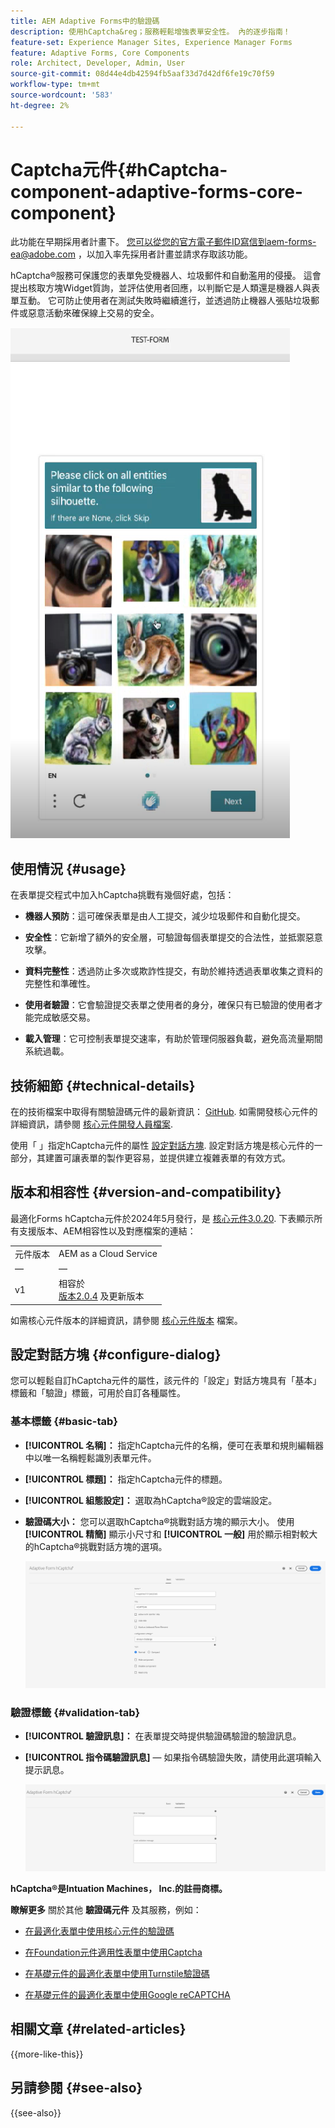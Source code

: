 ```yaml
---
title: AEM Adaptive Forms中的驗證碼
description: 使用hCaptcha&reg；服務輕鬆增強表單安全性。 內的逐步指南！
feature-set: Experience Manager Sites, Experience Manager Forms
feature: Adaptive Forms, Core Components
role: Architect, Developer, Admin, User
source-git-commit: 08d44e4db42594fb5aaf33d7d42df6fe19c70f59
workflow-type: tm+mt
source-wordcount: '583'
ht-degree: 2%

---
```


# Captcha元件{#hCaptcha-component-adaptive-forms-core-component}

<span class="preview"> 此功能在早期採用者計畫下。 您可以從您的官方電子郵件ID寫信到aem-forms-ea@adobe.com ，以加入率先採用者計畫並請求存取該功能。 </span>

hCaptcha®服務可保護您的表單免受機器人、垃圾郵件和自動濫用的侵擾。 這會提出核取方塊Widget質詢，並評估使用者回應，以判斷它是人類還是機器人與表單互動。 它可防止使用者在測試失敗時繼續進行，並透過防止機器人張貼垃圾郵件或惡意活動來確保線上交易的安全。

![驗證碼®](/help/adaptive-forms/assets/hCaptcha-challenge.png)

## 使用情況 {#usage}

在表單提交程式中加入hCaptcha挑戰有幾個好處，包括：

- **機器人預防**：這可確保表單是由人工提交，減少垃圾郵件和自動化提交。

- **安全性**：它新增了額外的安全層，可驗證每個表單提交的合法性，並抵禦惡意攻擊。

- **資料完整性**：透過防止多次或欺詐性提交，有助於維持透過表單收集之資料的完整性和準確性。

- **使用者驗證**：它會驗證提交表單之使用者的身分，確保只有已驗證的使用者才能完成敏感交易。

- **載入管理**：它可控制表單提交速率，有助於管理伺服器負載，避免高流量期間系統過載。

## 技術細節 {#technical-details}

在的技術檔案中取得有關驗證碼元件的最新資訊： [GitHub](https://github.com/adobe/aem-core-forms-components/blob/master/ui.af.apps/src/main/content/jcr_root/apps/core/fd/components/form/hCaptcha/v1/hCaptcha/README.md). 如需開發核心元件的詳細資訊，請參閱 [核心元件開發人員檔案](/help/developing/overview.md).

使用「 」指定hCaptcha元件的屬性 [設定對話方塊](#configure-dialog). 設定對話方塊是核心元件的一部分，其建置可讓表單的製作更容易，並提供建立複雜表單的有效方式。

## 版本和相容性 {#version-and-compatibility}


最適化Forms hCaptcha元件於2024年5月發行，是 [核心元件3.0.20](https://github.com/adobe/aem-core-forms-components/commit/a4cb97131ffad47137a8f5f173401128a1cf3491). 下表顯示所有支援版本、AEM相容性以及對應檔案的連結：

|  |  |
|---|---|
| 元件版本 | AEM as a Cloud Service  |
| — | — |
| v1 | 相容於<br>[版本2.0.4](/help/adaptive-forms/version.md) 及更新版本 | 相容 | 相容 |

如需核心元件版本的詳細資訊，請參閱 [核心元件版本](/help/adaptive-forms/version.md) 檔案。

## 設定對話方塊 {#configure-dialog}

您可以輕鬆自訂hCaptcha元件的屬性，該元件的「設定」對話方塊具有「基本」標籤和「驗證」標籤，可用於自訂各種屬性。

### 基本標籤 {#basic-tab}

- **[!UICONTROL 名稱]：** 指定hCaptcha元件的名稱，便可在表單和規則編輯器中以唯一名稱輕鬆識別表單元件。
- **[!UICONTROL 標題]：** 指定hCaptcha元件的標題。
- **[!UICONTROL 組態設定]：** 選取為hCaptcha®設定的雲端設定。
- **驗證碼大小：** 您可以選取hCaptcha®挑戰對話方塊的顯示大小。 使用 **[!UICONTROL 精簡]** 顯示小尺寸和 **[!UICONTROL 一般]** 用於顯示相對較大的hCaptcha®挑戰對話方塊的選項。<!-- or **[!UICONTROL Invisible]** to validate hCaptcha&reg; without explicitly rendering the checkbox widget on the user interface. -->

  ![驗證碼基本標籤](/help/adaptive-forms/assets/hcaptcha-basic.png)

### 驗證標籤 {#validation-tab}

- **[!UICONTROL 驗證訊息]：** 在表單提交時提供驗證碼驗證的驗證訊息。
- **[!UICONTROL 指令碼驗證訊息]**  — 如果指令碼驗證失敗，請使用此選項輸入提示訊息。

  ![驗證碼驗證標籤](/help/adaptive-forms/assets/hcaptcha-validation-tab.png)

**hCaptcha®是Intuation Machines， Inc.的註冊商標。**

**瞭解更多** 關於其他 **驗證碼元件** 及其服務，例如：

- [在最適化表單中使用核心元件的驗證碼](https://experienceleague.adobe.com/en/docs/experience-manager-cloud-service/content/forms/adaptive-forms-authoring/authoring-adaptive-forms-core-components/create-an-adaptive-form-on-forms-cs/integrate-adaptive-forms-hCaptcha-core-components)

- [在Foundation元件適用性表單中使用Captcha](https://experienceleague.adobe.com/en/docs/experience-manager-cloud-service/content/forms/adaptive-forms-authoring/authoring-adaptive-forms-foundation-components/add-components-to-an-adaptive-form/integrate-adaptive-forms-hcaptcha)

- [在基礎元件的最適化表單中使用Turnstile驗證碼](https://experienceleague.adobe.com/en/docs/experience-manager-cloud-service/content/forms/adaptive-forms-authoring/authoring-adaptive-forms-foundation-components/add-components-to-an-adaptive-form/integrate-adaptive-forms-turnstile)

- [在基礎元件的最適化表單中使用Google reCAPTCHA](https://experienceleague.adobe.com/en/docs/experience-manager-cloud-service/content/forms/adaptive-forms-authoring/authoring-adaptive-forms-core-components/create-an-adaptive-form-on-forms-cs/captcha-adaptive-forms-core-components)

## 相關文章 {#related-articles}

{{more-like-this}}

## 另請參閱 {#see-also}

{{see-also}}